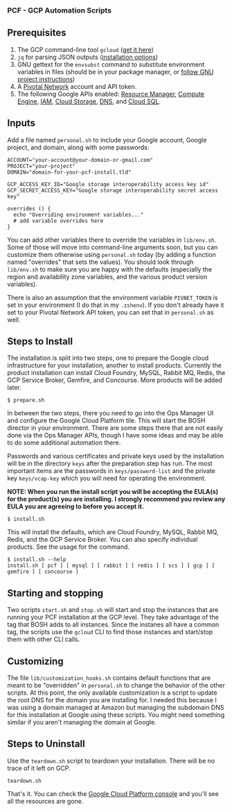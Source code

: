### PCF - GCP Automation Scripts

## Prerequisites

  1. The GCP command-line tool `gcloud` ([get it here](https://cloud.google.com/sdk/))
  1. `jq` for parsing JSON outputs ([installation options](https://stedolan.github.io/jq/download/))
  1. GNU gettext for the `envsubst` command to substitute environment variables in files (should be in your package manager, or [follow GNU project instructions](https://www.gnu.org/software/software.html#HowToGetSoftware))
  1. A [Pivotal Network](https://network.pivotal.io) account and API token.
  1. The following Google APIs enabled: [Resource Manager](https://console.cloud.google.com/apis/api/cloudresourcemanager.googleapis.com/overview), [Compute  
     Engine](https://console.developers.google.com/apis/api/compute_component/overview), [IAM](https://console.cloud.google.com/apis/api/iam.googleapis.com/overview),
     [Cloud Storage](https://console.developers.google.com/apis/api/storage-component-json.googleapis.com/overview), [DNS](https://console.cloud.google.com/apis/api/dns.googleapis.com/overview), and [Cloud SQL](https://console.developers.google.com/apis/api/sqladmin-json.googleapis.com/overview).

## Inputs

Add a file named `personal.sh` to include your Google account, Google project, and domain, along with some passwords:

```
ACCOUNT="your-account@your-domain-or-gmail.com"
PROJECT="your-project"
DOMAIN="domain-for-your-pcf-install.tld"

GCP_ACCESS_KEY_ID="Google storage interoperability access key id"
GCP_SECRET_ACCESS_KEY="Google storage interoperability secret access key"

overrides () {
  echo "Overriding environment variables..."
  # add variable overrides here
}
```

You can add other variables there to override the variables in `lib/env.sh`. Some of those will move into command-line arguments soon,
but you can customize them otherwise using `personal.sh` today (by adding a function named "overrides" that sets the values). You should look
through `lib/env.sh` to make sure you are happy with the defaults (especially the region and availability zone variables, and the various
product version variables).

There is also an assumption that the environment variable `PIVNET_TOKEN` is set in your environment (I do that in my `.zshenv`). If you
don't already have it set to your Pivotal Network API token, you can set that in `personal.sh` as well.

## Steps to Install

The installation is split into two steps, one to prepare the Google cloud infrastructure for your installation, another to install products.
Currently the product installation can install Cloud Foundry, MySQL, Rabbit MQ, Redis, the GCP Service Broker, Gemfire, and Concourse. More products
will be added later.

```
$ prepare.sh
```

In between the two steps, there you need to go into the Ops Manager UI and configure the Google Cloud Platform tile. This will start the BOSH
director in your environment.  There are some steps there that are not easily done via the Ops Manager APIs, though I have some ideas and may
be able to do some additional automation there.

Passwords and various certificates and private keys used by the installation will be in the directory `keys` after the preparation step has
run. The most important items are the passwords in `keys/password-list` and the private key `keys/vcap-key` which you will need for operating
the environment.

**NOTE: When you run the install script you will be accepting the EULA(s) for the product(s) you are installing. I strongly recommend you review
any EULA you are agreeing to before you accept it.**

```
$ install.sh
```

This will install the defaults, which are Cloud Foundry, MySQL, Rabbit MQ, Redis, and the GCP Service Broker. You can also specify individual
products. See the usage for the command.

```
$ install.sh --help
install.sh [ pcf ] [ mysql ] [ rabbit ] [ redis ] [ scs ] [ gcp ] [ gemfire ] [ concourse ]
```

## Starting and stopping

Two scripts `start.sh` and `stop.sh` will start and stop the instances that are running your PCF installation at the GCP level. They take
advantage of the tag that BOSH adds to all instances. Since the instanes all have a common tag, the scripts use the `gcloud` CLI to find those
instances and start/stop them with other CLI calls.

## Customizing

The file `lib/customization_hooks.sh` contains default functions that are meant to be "overridden" in `personal.sh` to change the behavior
of the other scripts. At this point, the only available customization is a script to update the root DNS for the domain you are installing
for.  I needed this because I was using a domain managed at Amazon but managing the subdomain DNS for this installation at Google using
these scripts.  You might need something similar if you aren't managing the domain at Google.

## Steps to Uninstall

Use the `teardown.sh` script to teardown your installation. There will be no trace of it left on GCP.

```
teardown.sh
```

That's it. You can check the [Google Cloud Platform console](https://console.cloud.google.com) and you'll see all the resources are gone.
